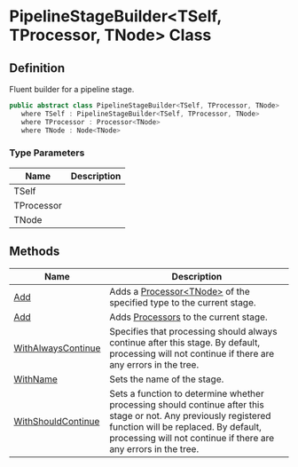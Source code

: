 # PipelineStageBuilder&lt;TSelf, TProcessor, TNode&gt; Class
## Definition

Fluent builder for a pipeline stage.

```c#
public abstract class PipelineStageBuilder<TSelf, TProcessor, TNode>
   where TSelf : PipelineStageBuilder<TSelf, TProcessor, TNode>
   where TProcessor : Processor<TNode>
   where TNode : Node<TNode>
```

### Type Parameters

| Name | Description |
| ---- | ----------- |
| TSelf |  |
| TProcessor |  |
| TNode |  |

## Methods

| Name | Description |
| ---- | ----------- |
| [Add](MrKWatkins.Ast.Processing.PipelineStageBuilder-3.Add.md#mrkwatkins-ast-processing-pipelinestagebuilder-3-add-1) | Adds a [Processor&lt;TNode&gt;](MrKWatkins.Ast.Processing.Processor-1.md) of the specified type to the current stage. |
| [Add](MrKWatkins.Ast.Processing.PipelineStageBuilder-3.Add.md#mrkwatkins-ast-processing-pipelinestagebuilder-3-add(-1-1())) | Adds [Processors](MrKWatkins.Ast.Processing.Processor-1.md) to the current stage. |
| [WithAlwaysContinue](MrKWatkins.Ast.Processing.PipelineStageBuilder-3.WithAlwaysContinue.md) | Specifies that processing should always continue after this stage. By default, processing will not continue if there are any errors in the tree. |
| [WithName](MrKWatkins.Ast.Processing.PipelineStageBuilder-3.WithName.md) | Sets the name of the stage. |
| [WithShouldContinue](MrKWatkins.Ast.Processing.PipelineStageBuilder-3.WithShouldContinue.md) | Sets a function to determine whether processing should continue after this stage or not. Any previously registered function will be replaced. By default, processing will not continue if there are any errors in the tree. |


